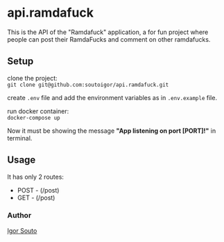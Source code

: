 # api.ramdafuck

This is the API of the "Ramdafuck" application, a for fun project where people can post their RamdaFucks and comment on other ramdafucks.  

## Setup

clone the project:  
`git clone git@github.com:soutoigor/api.ramdafuck.git`

create `.env` file and add the environment variables as in `.env.example` file.

run docker container:  
`docker-compose up`

Now it must be showing the message **"App listening on port [PORT]!"** in terminal.

## Usage  

It has only 2 routes:  
- POST - (/post)
- GET - (/post)

### Author
[Igor Souto](https://www.linkedin.com/in/igor-souto/)
